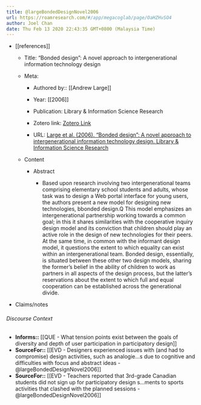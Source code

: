 ```yaml
---
title: @largeBondedDesignNovel2006
url: https://roamresearch.com/#/app/megacoglab/page/OaHZHvSO4
author: Joel Chan
date: Thu Feb 13 2020 22:43:35 GMT+0800 (Malaysia Time)
---
```


- [[references]]

    - Title: “Bonded design”: A novel approach to intergenerational information technology design

    - Meta:

        - Authored by:: [[Andrew Large]]

        - Year: [[2006]]

        - Publication: Library & Information Science Research

        - Zotero link: [Zotero Link](zotero://select/items/7_QNHLTCB7)

        - URL: [Large et al. (2006). “Bonded design”: A novel approach to intergenerational information technology design. Library & Information Science Research](https://linkinghub.elsevier.com/retrieve/pii/S074081880500126X)

    - Content

        - Abstract

            - Based upon research involving two intergenerational teams comprising elementary school students and adults, whose task was to design a Web portal interface for young users, the authors present a new model for designing new technologies, bbonded design.Q This model emphasizes an intergenerational partnership working towards a common goal; in this it shares similarities with the cooperative inquiry design model and its conviction that children should play an active role in the design of new technologies for their peers. At the same time, in common with the informant design model, it questions the extent to which equality can exist within an intergenerational team. Bonded design, essentially, is situated between these other two design models, sharing the former’s belief in the ability of children to work as partners in all aspects of the design process, but the latter’s reservations about the extent to which full and equal cooperation can be established across the generational divide.
- Claims/notes

###### Discourse Context

- **Informs::** [[QUE - What tension points exist between the goals of diversity and depth of user participation in participatory design]]
- **SourceFor::** [[EVD - Designers experienced issues with (and had to compromise) design activities, such as analogie...s due to cognitive and difficulties with focus and abstract ideas - @largeBondedDesignNovel2006]]
- **SourceFor::** [[EVD - Teachers reported that 3rd-grade Canadian students did not sign up for participatory design s...ments to sports activities that clashed with the planned sessions - @largeBondedDesignNovel2006]]

